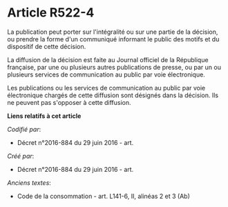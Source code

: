 # Article R522-4

La publication peut porter sur l'intégralité ou sur une partie de la décision, ou prendre la forme d'un communiqué informant
le public des motifs et du dispositif de cette décision.

La diffusion de la décision est faite au Journal officiel de la République française, par une ou plusieurs autres
publications de presse, ou par un ou plusieurs services de communication au public par voie électronique.

Les publications ou les services de communication au public par voie électronique chargés de cette diffusion sont désignés
dans la décision. Ils ne peuvent pas s'opposer à cette diffusion.

**Liens relatifs à cet article**

_Codifié par_:

  - Décret n°2016-884 du 29 juin 2016 - art.

_Créé par_:

  - Décret n°2016-884 du 29 juin 2016 - art.

_Anciens textes_:

  - Code de la consommation - art. L141-6, II, alinéas 2 et 3 (Ab)

